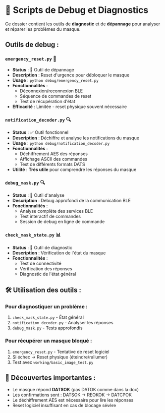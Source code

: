 # 🔧 Scripts de Debug et Diagnostics

Ce dossier contient les outils de **diagnostic** et de **dépannage** pour analyser et réparer les problèmes du masque.

## Outils de debug :

### `emergency_reset.py` 🚨
- **Status** : 🔧 Outil de dépannage
- **Description** : Reset d'urgence pour débloquer le masque
- **Usage** : `python debug/emergency_reset.py`
- **Fonctionnalités** :
  - Déconnexion/reconnexion BLE
  - Séquence de commandes de reset
  - Test de récupération d'état
- **Efficacité** : Limitée - reset physique souvent nécessaire

### `notification_decoder.py` 🔍
- **Status** : ✅ Outil fonctionnel
- **Description** : Déchiffre et analyse les notifications du masque
- **Usage** : `python debug/notification_decoder.py`
- **Fonctionnalités** :
  - Déchiffrement AES des réponses
  - Affichage ASCII des commandes
  - Test de différents formats DATS
- **Utilité** : **Très utile** pour comprendre les réponses du masque

### `debug_mask.py` 🔍
- **Status** : 🔧 Outil d'analyse
- **Description** : Debug approfondi de la communication BLE
- **Fonctionnalités** :
  - Analyse complète des services BLE
  - Test interactif de commandes
  - Session de debug en ligne de commande

### `check_mask_state.py` 📊
- **Status** : 🔧 Outil de diagnostic
- **Description** : Vérification de l'état du masque
- **Fonctionnalités** :
  - Test de connectivité
  - Vérification des réponses
  - Diagnostic de l'état général

## 🛠️ Utilisation des outils :

### Pour diagnostiquer un problème :
1. `check_mask_state.py` - État général
2. `notification_decoder.py` - Analyser les réponses
3. `debug_mask.py` - Tests approfondis

### Pour récupérer un masque bloqué :
1. `emergency_reset.py` - Tentative de reset logiciel
2. Si échec → Reset physique (éteindre/rallumer)
3. Test avec `working/basic_image_test.py`

## 📝 Découvertes importantes :
- Le masque répond **DATSOK** (pas DATOK comme dans la doc)
- Les confirmations sont : DATSOK → REOKOK → DATCPOK
- Le déchiffrement AES est nécessaire pour lire les réponses
- Reset logiciel insuffisant en cas de blocage sévère
